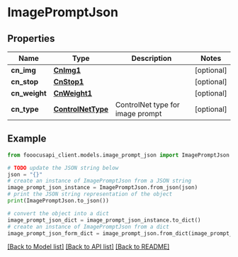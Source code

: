 # ImagePromptJson


## Properties

Name | Type | Description | Notes
------------ | ------------- | ------------- | -------------
**cn_img** | [**CnImg1**](CnImg1.md) |  | [optional] 
**cn_stop** | [**CnStop1**](CnStop1.md) |  | [optional] 
**cn_weight** | [**CnWeight1**](CnWeight1.md) |  | [optional] 
**cn_type** | [**ControlNetType**](ControlNetType.md) | ControlNet type for image prompt | [optional] 

## Example

```python
from fooocusapi_client.models.image_prompt_json import ImagePromptJson

# TODO update the JSON string below
json = "{}"
# create an instance of ImagePromptJson from a JSON string
image_prompt_json_instance = ImagePromptJson.from_json(json)
# print the JSON string representation of the object
print(ImagePromptJson.to_json())

# convert the object into a dict
image_prompt_json_dict = image_prompt_json_instance.to_dict()
# create an instance of ImagePromptJson from a dict
image_prompt_json_form_dict = image_prompt_json.from_dict(image_prompt_json_dict)
```
[[Back to Model list]](../README.md#documentation-for-models) [[Back to API list]](../README.md#documentation-for-api-endpoints) [[Back to README]](../README.md)


